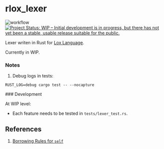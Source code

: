 # rlox_lexer

![workflow](https://github.com/dasunpubudumal/rlox_lexer/actions/workflows/rust.yml/badge.svg)
[![Project Status: WIP – Initial development is in progress, but there has not yet been a stable, usable release suitable for the public.](https://www.repostatus.org/badges/latest/wip.svg)](https://www.repostatus.org/#wip)

Lexer writen in Rust for [Lox Language](https://craftinginterpreters.com/).

Currently in WIP.

### Notes

1. Debug logs in tests: 

```shell
RUST_LOG=debug cargo test -- --nocapture
```

### Development

At WIP level:

- Each feature needs to be tested in `tests/lexer_test.rs`.

## References

1. [Borrowing Rules for `self`](https://users.rust-lang.org/t/borrowing-rules-about-self/69451/2)
